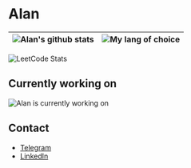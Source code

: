 # Alan
|![Alan's github stats](https://github-readme-stats.vercel.app/api?username=JollyGoal&count_private=true&show_icons=true&theme=graywhite)|![My lang of choice](https://github-readme-stats.vercel.app/api/top-langs/?username=JollyGoal&layout=compact&langs_count=12&theme=graywhite)|
|---|---|

![LeetCode Stats](https://leetcard.jacoblin.cool/JollyGoal?theme=light&font=Montserrat&ext=heatmap)

## Currently working on
![Alan is currently working on](https://github-readme-stats.vercel.app/api/pin/?username=JollyGoal&repo=broadcaster-vue&theme=graywhite)

## Contact
* [Telegram](https://t.me/JollyGoal)
* [LinkedIn](https://www.linkedin.com/in/alan-salokhiddinov-6a70b31b0)
